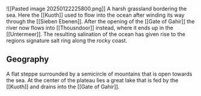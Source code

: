 ![[Pasted image 20250122225800.png]]
A harsh grassland bordering the sea. Here the [[Kuoth]] used to flow into the ocean after winding its way through the [[Sieben Ebenen]]. After the opening of the [[Gate of Gahir]] the river now flows into [[Thousndoor]] instead, where it ends up in the [[Untermeer]]. The resulting salination of the ocean has given rise to the regions signature salt ring along the rocky coast.
## Geography
A flat steppe surrounded by a semicircle of mountains that is open towards the sea. At the center of the plateau lies a great lake that is fed by the [[Kuoth]] and drains into the [[Gate of Gahir]].